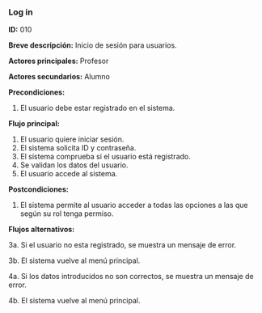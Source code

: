 ### **Log in**

**ID:** 010

**Breve descripción:** Inicio de sesión para usuarios.

**Actores principales:** Profesor

**Actores secundarios:** Alumno

**Precondiciones:**

 1. El usuario debe estar registrado en el sistema.

 **Flujo principal:**

  1. El usuario quiere iniciar sesión.
  2. El sistema solicita ID y contraseña.
  3. El sistema comprueba si el usuario está registrado.
  4. Se validan los datos del usuario.
  5. El usuario accede al sistema.

 **Postcondiciones:**

  1. El sistema permite al usuario acceder a todas las opciones a las que según su rol tenga permiso.

 **Flujos alternativos:**
 
  3a. Si el usuario no esta registrado, se muestra un mensaje de error.

  3b. El sistema vuelve al menú principal.

  4a. Si los datos introducidos no son correctos, se muestra un mensaje de error.

  4b. El sistema vuelve al menú principal. 


